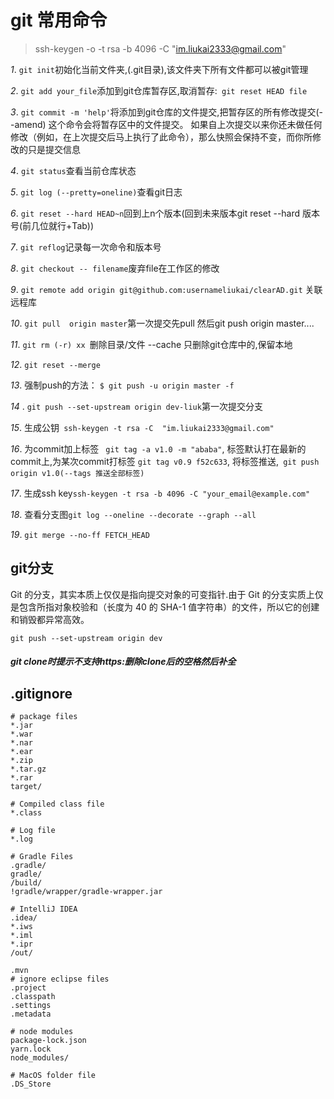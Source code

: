 # git 常用命令

> ssh-keygen -o -t rsa -b 4096 -C "im.liukai2333@gmail.com"

*1*. ` git init `初始化当前文件夹,(.git目录),该文件夹下所有文件都可以被git管理

*2*. ` git add your_file `添加到git仓库暂存区,取消暂存:` git reset HEAD file`

*3*. ` git commit -m 'help' `将添加到git仓库的文件提交,把暂存区的所有修改提交(--amend) 这个命令会将暂存区中的文件提交。 如果自上次提交以来你还未做任何修改（例如，在上次提交后马上执行了此命令），那么快照会保持不变，而你所修改的只是提交信息 

*4*. ` git status `查看当前仓库状态

*5*. ` git log (--pretty=oneline) `查看git日志

*6*. ` git reset --hard HEAD~n `回到上n个版本(回到未来版本git reset --hard 版本号(前几位就行+Tab))

*7*. ` git reflog `记录每一次命令和版本号

*8*. ` git checkout -- filename `废弃file在工作区的修改

*9*. ` git remote add origin git@github.com:usernameliukai/clearAD.git ` 关联远程库

*10*. ` git pull  origin master `第一次提交先pull 然后git push origin master....

*11*. ` git rm (-r) xx  `删除目录/文件  --cache 只删除git仓库中的,保留本地

*12*. ` git reset --merge   `

*13*. 强制push的方法： ` $ git push -u origin master -f `

*14* . ` git push --set-upstream origin dev-liuk `第一次提交分支

*15*. 生成公钥`  ssh-keygen -t rsa -C  "im.liukai2333@gmail.com" `

*16*. 为commit加上标签 ` git tag -a v1.0 -m "ababa"`, 标签默认打在最新的commit上,为某次commit打标签 `git tag v0.9 f52c633`, 将标签推送,` git push origin v1.0(--tags 推送全部标签)`

*17*. 生成ssh key`ssh-keygen -t rsa -b 4096 -C "your_email@example.com"`

*18*. 查看分支图` git log --oneline --decorate --graph --all `

*19*.  `git merge --no-ff FETCH_HEAD`

## git分支

 Git 的分支，其实本质上仅仅是指向提交对象的可变指针.由于 Git 的分支实质上仅是包含所指对象校验和（长度为 40 的 SHA-1 值字符串）的文件，所以它的创建和销毁都异常高效。 

`git push --set-upstream origin dev`

##### git clone时提示不支持https:删除clone后的空格然后补全

## .gitignore

```
# package files
*.jar
*.war
*.nar
*.ear
*.zip
*.tar.gz
*.rar
target/

# Compiled class file
*.class

# Log file
*.log

# Gradle Files
.gradle/
gradle/
/build/
!gradle/wrapper/gradle-wrapper.jar

# IntelliJ IDEA
.idea/
*.iws
*.iml
*.ipr
/out/

.mvn
# ignore eclipse files
.project
.classpath
.settings
.metadata

# node modules
package-lock.json
yarn.lock
node_modules/

# MacOS folder file
.DS_Store

```

